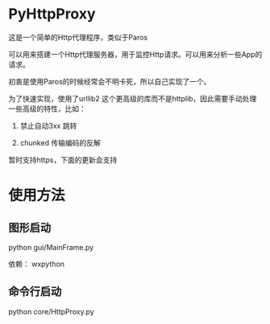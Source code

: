 PyHttpProxy
===========

这是一个简单的Http代理程序，类似于Paros

可以用来搭建一个Http代理服务器，用于监控Http请求。可以用来分析一些App的请求。

初衷是使用Paros的时候经常会不明卡死，所以自己实现了一个。


为了快速实现，使用了urllib2 这个更高级的库而不是httplib，因此需要手动处理一些高级的特性，比如：

1. 禁止自动3xx 跳转

2. chunked 传输编码的反解

暂时支持https，下面的更新会支持


使用方法
========

图形启动
--------
python gui/MainFrame.py

依赖： wxpython


命令行启动
---------
python core/HttpProxy.py
